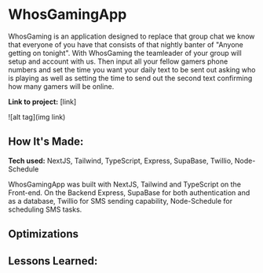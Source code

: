 # WhosGamingApp

WhosGaming is an application designed to replace that group chat we know that everyone of you have that consists of that nightly banter of "Anyone getting on tonight". With WhosGaming the teamleader of your group will setup and account with us. Then input all your fellow gamers phone numbers and set the time you want your daily text to be sent out asking who is playing as well as setting the time to send out the second text confirming how many gamers will be online.

**Link to project:** [link]

![alt tag](img link)

## How It's Made:

**Tech used:** NextJS, Tailwind, TypeScript, Express, SupaBase, Twillio, Node-Schedule

WhosGamingApp was built with NextJS, Tailwind and TypeScript on the Front-end. On the Backend Express, SupaBase for both authentication and as a database, Twillio for SMS sending capability, Node-Schedule for scheduling SMS tasks.

## Optimizations

## Lessons Learned:
